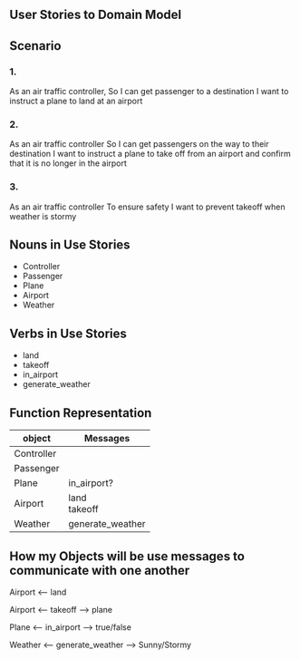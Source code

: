## User Stories to Domain Model

## Scenario

### 1.
As an air traffic controller,
So I can get passenger to a destination
I want to instruct a plane to land at an airport

### 2.
As an air traffic controller
So I can get passengers on the way to their destination
I want to instruct a plane to take off from an airport and confirm that it is no longer in the airport

### 3.
As an air traffic controller
To ensure safety
I want to prevent takeoff when weather is stormy

## Nouns in Use Stories
- Controller
- Passenger
- Plane
- Airport
- Weather

## Verbs in Use Stories
- land
- takeoff
- in_airport
- generate_weather

## Function Representation

| object      | Messages          |
|-------------|-------------------|
| Controller  |                   |
| Passenger   |                   |
| Plane       | in_airport?       |
| Airport     | land <br> takeoff |
| Weather     | generate_weather  |


## How my Objects will be use messages to communicate with one another

Airport <-- land

Airport <-- takeoff --> plane

Plane <-- in_airport --> true/false

Weather <-- generate_weather --> Sunny/Stormy
